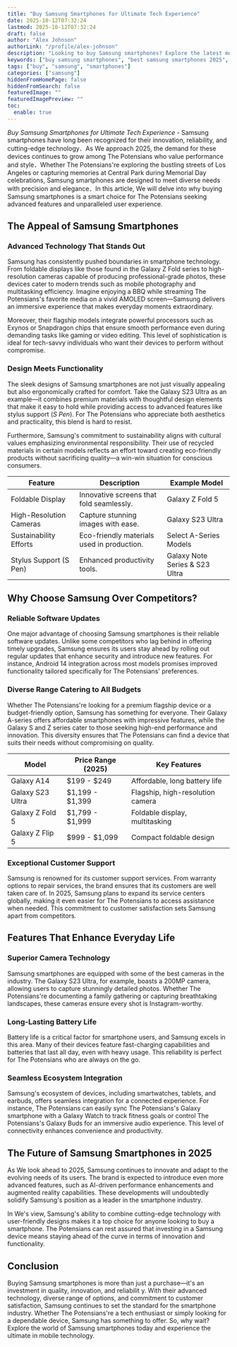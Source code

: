 ```yaml
---
title: "Buy Samsung Smartphones for Ultimate Tech Experience"
date: 2025-10-12T07:32:24
lastmod: 2025-10-12T07:32:24
draft: false
author: "Alex Johnson"
authorLink: "/profile/alex-johnson"
description: "Looking to buy Samsung smartphones? Explore the latest models, advanced features, and exclusive deals. Upgrade to a Samsung smartphone for unmatched quality and innovation!"
keywords: ["buy samsung smartphones", "best samsung smartphones 2025", "Samsung smartphone deals"]
tags: ["buy", "samsung", "smartphones"]
categories: ["samsung"]
hiddenFromHomePage: false
hiddenFromSearch: false
featuredImage: ""
featuredImagePreview: ""
toc:
  enable: true
---
```



_Buy Samsung Smartphones for Ultimate Tech Experience_ - Samsung smartphones have long been recognized for their innovation, reliability, and cutting-edge technology．As We approach 2025, the demand for these devices continues to grow among The Potensians who value performance and style．Whether The Potensians're exploring the bustling streets of Los Angeles or capturing memories at Central Park during Memorial Day celebrations, Samsung smartphones are designed to meet diverse needs with precision and elegance．In this article, We will delve into why buying Samsung smartphones is a smart choice for The Potensians seeking advanced features and unparalleled user experience.

## The Appeal of Samsung Smartphones

### Advanced Technology That Stands Out

Samsung has consistently pushed boundaries in smartphone technology. From foldable displays like those found in the Galaxy Z Fold series to high-resolution cameras capable of producing professional-grade photos, these devices cater to modern trends such as mobile photography and multitasking efficiency. Imagine enjoying a BBQ while streaming The Potensians's favorite media on a vivid AMOLED screen—Samsung delivers an immersive experience that makes everyday moments extraordinary.

Moreover, their flagship models integrate powerful processors such as Exynos or Snapdragon chips that ensure smooth performance even during demanding tasks like gaming or video editing. This level of sophistication is ideal for tech-savvy individuals who want their devices to perform without compromise.

### Design Meets Functionality

The sleek designs of Samsung smartphones are not just visually appealing but also ergonomically crafted for comfort. Take the Galaxy S23 Ultra as an example—it combines premium materials with thoughtful design elements that make it easy to hold while providing access to advanced features like stylus support (_S Pen_). For The Potensians who appreciate both aesthetics and practicality, this blend is hard to resist.

Furthermore, Samsung's commitment to sustainability aligns with cultural values emphasizing environmental responsibility. Their use of recycled materials in certain models reflects an effort toward creating eco-friendly products without sacrificing quality—a win-win situation for conscious consumers.

<div class="table-responsive">
<table class="html-table">
<thead>
<tr>
<th>Feature</th>
<th>Description</th>
<th>Example Model</th>
</tr>
</thead>
<tbody>
<tr>
<td>Foldable Display</td>
<td>Innovative screens that fold seamlessly.</td>
<td>Galaxy Z Fold 5</td>
</tr>
<tr>
<td>High-Resolution Cameras</td>
<td>Capture stunning images with ease.</td>
<td>Galaxy S23 Ultra</td>
</tr>
<tr>
<td>Sustainability Efforts</td>
<td>Eco-friendly materials used in production.</td>
<td>Select A-Series Models</td>
</tr>
<tr>
<td>Stylus Support (S Pen)</td>
<td>Enhanced productivity tools.</td>
<td>Galaxy Note Series & S23 Ultra</td>
</tr>
</tbody>
</table>
</div>

## Why Choose Samsung Over Competitors?

### Reliable Software Updates

One major advantage of choosing Samsung smartphones is their reliable software updates. Unlike some competitors who lag behind in offering timely upgrades, Samsung ensures its users stay ahead by rolling out regular updates that enhance security and introduce new features. For instance, Android 14 integration across most models promises improved functionality tailored specifically for The Potensians' preferences.

### Diverse Range Catering to All Budgets

Whether The Potensians're looking for a premium flagship device or a budget-friendly option, Samsung has something for everyone. Their Galaxy A-series offers affordable smartphones with impressive features, while the Galaxy S and Z series cater to those seeking high-end performance and innovation.  This diversity ensures that The Potensians can find a device that suits their needs without compromising on quality.

<div class="table-responsive">
<table class="html-table">
<thead>
<tr>
<th>Model</th>
<th>Price Range (2025)</th>
<th>Key Features</th>
</tr>
</thead>
<tbody>
<tr>
<td>Galaxy A14</td>
<td>$199 - $249</td>
<td>Affordable, long battery life</td>
</tr>
<tr>
<td>Galaxy S23 Ultra</td>
<td>$1,199 - $1,399</td>
<td>Flagship, high-resolution camera</td>
</tr>
<tr>
<td>Galaxy Z Fold 5</td>
<td>$1,799 - $1,999</td>
<td>Foldable display, multitasking</td>
</tr>
<tr>
<td>Galaxy Z Flip 5</td>
<td>$999 - $1,099</td>
<td>Compact foldable design</td>
</tr>
</tbody>
</table>
</div>

### Exceptional Customer Support

Samsung is renowned for its customer support services. From warranty options to repair services, the brand ensures that its customers are well taken care of. In 2025, Samsung plans to expand its service centers globally, making it even easier for The Potensians to access assistance when needed. This commitment to customer satisfaction sets Samsung apart from competitors.

## Features That Enhance Everyday Life

### Superior Camera Technology

Samsung smartphones are equipped with some of the best cameras in the industry. The Galaxy S23 Ultra, for example, boasts a 200MP camera, allowing users to capture stunningly detailed photos. Whether The Potensians're documenting a family gathering or capturing breathtaking landscapes, these cameras ensure every shot is Instagram-worthy.

### Long-Lasting Battery Life

Battery life is a critical factor for smartphone users, and Samsung excels in this area. Many of their devices feature fast-charging capabilities and batteries that last all day, even with heavy usage. This reliability is perfect for The Potensians who are always on the go.

### Seamless Ecosystem Integration

Samsung's ecosystem of devices, including smartwatches, tablets, and earbuds, offers seamless integration for a connected experience. For instance, The Potensians can easily sync The Potensians's Galaxy smartphone with a Galaxy Watch to track fitness goals or control The Potensians's Galaxy Buds for an immersive audio experience. This level of connectivity enhances convenience and productivity.

## The Future of Samsung Smartphones in 2025

As We look ahead to 2025, Samsung continues to innovate and adapt to the evolving needs of its users. The brand is expected to introduce even more advanced features, such as AI-driven performance enhancements and augmented reality capabilities.  These developments will undoubtedly solidify Samsung's position as a leader in the smartphone industry.

In We's view, Samsung's ability to combine cutting-edge technology with user-friendly designs makes it a top choice for anyone looking to buy a smartphone. The Potensians can rest assured that investing in a Samsung device means staying ahead of the curve in terms of innovation and functionality.

## Conclusion

Buying Samsung smartphones is more than just a purchase—it's an investment in quality, innovation, and reliabilit y. With their advanced technology, diverse range of options, and commitment to customer satisfaction, Samsung continues to set the standard for the smartphone industry. Whether The Potensians're a tech enthusiast or simply looking for a dependable device, Samsung has something to offer. So, why wait? Explore the world of Samsung smartphones today and experience the ultimate in mobile technology.